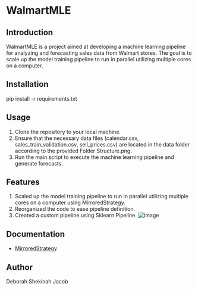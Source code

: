 # WalmartMLE

## Introduction

WalmartMLE is a project aimed at developing a machine learning pipeline for analyzing and forecasting sales data from Walmart stores. The goal is to scale up the model training pipeline to run in parallel utilizing multiple cores on a computer.

## Installation
 pip install -r requirements.txt

## Usage

1. Clone the repository to your local machine.
2. Ensure that the necessary data files (calendar.csv, sales_train_validation.csv, sell_prices.csv) are located in the data folder according to the provided Folder Structure.png.
3. Run the main script to execute the machine learning pipeline and generate forecasts.

## Features

1. Scaled up the model training pipeline to run in parallel utilizing multiple cores on a computer using MirroredStrategy.
2. Reorganized the code to ease pipeline definition.
3. Created a custom pipeline using Sklearn Pipeline.
   ![image](https://github.com/isthatdebbiej/WalmartMLE/assets/6524599/47065bc4-e227-496c-a7db-e2dbacd962f5)


## Documentation

- [MirroredStrategy](https://www.tensorflow.org/api_docs/python/tf/distribute/MirroredStrategy)

## Author

Deborah Shekinah Jacob
